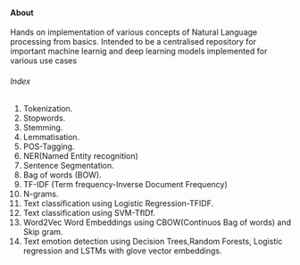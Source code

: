 #### About
Hands on implementation of various concepts of Natural Language processing from basics. Intended to be a centralised repository for important machine learnig and deep learning models implemented for various use cases

###### Index
1. Tokenization.
2. Stopwords.
3. Stemming.
4. Lemmatisation.
5. POS-Tagging.
6. NER(Named Entity recognition)
7. Sentence Segmentation.
8. Bag of words (BOW).
9. TF-IDF (Term frequency-Inverse Document Frequency)
10. N-grams.
11. Text classification using Logistic Regression-TFIDF.
12. Text classification using SVM-TfIDf.
13. Word2Vec Word Embeddings using CBOW(Continuos Bag of words) and Skip gram.
14. Text emotion detection using Decision Trees,Random Forests, Logistic regression and LSTMs with glove vector embeddings.
